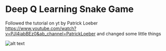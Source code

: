 # Deep Q Learning Snake Game 

Followed the tutorial on yt by Patrick Loeber https://www.youtube.com/watch?v=PJl4iabBEz0&ab_channel=PatrickLoeber and changed some little things 

![alt text](https://i.imgur.com/EGgoC1i.pngi)


